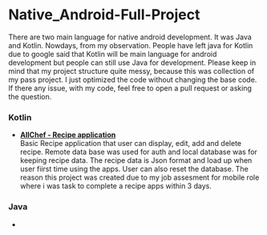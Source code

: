 # Native_Android-Full-Project
There are two main language for native android development. It was Java and Kotlin. Nowdays, from my observation. People have left java for Kotlin due to google said that Kotlin will be main language for android development but people can still use Java for development. Please keep in mind that my project structure quite messy, because this was collection of my pass project. I just optimized the code without changing the base code. If there any issue, with my code, feel free to open a pull request or asking the question.

### Kotlin
- **[AllChef - Recipe application](https://github.com/iz-hafiz/RecipeApps-Hafiz-Android-Kotlin)** <br>
Basic Recipe application that user can display, edit, add and delete recipe. Remote data base was used for auth and local database was for keeping recipe data. The recipe data is Json format and load up when user fiirst time using the apps. User can also reset the database. The reason this project was created due to my job assesment for mobile role where i was task to complete a recipe apps within 3 days. 


### Java
-
